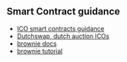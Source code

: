 ## Smart Contract guidance

- [ICO smart contracts guidance](https://ico.readthedocs.io/en/latest/interact.html)
- [Dutchswap, dutch auction ICOs](https://studio.dutchswap.com/)
- [brownie docs](https://eth-brownie.readthedocs.io/en/stable/toctree.html)
- [brownie tutorial](https://medium.com/@iamdefinitelyahuman)
